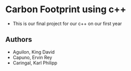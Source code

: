 # Carbon Footprint using c++
- This is our final project for our c++ on our first year

## Authors
- Aguilon, King David
- Capuno, Ervin Rey
- Caringal, Karl Philipp

